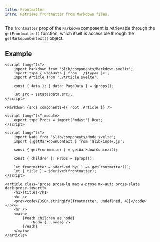 ```yaml
---
title: Frontmatter
intro: Retrieve frontmatter from Markdown files.
---
```


The `frontmatter` prop of the `Markdown` component is retrievable through the `getFrontmatter()` function, which itself is accessible through the `getMarkdownContext()` object.

## Example

```svelte ./+page.svelte
<script lang="ts">
	import Markdown from '$lib/components/Markdown.svelte';
	import type { PageData } from './$types.js';
	import Article from './Article.svelte';

	const { data }: { data: PageData } = $props();

	let src = $state(data.src);
</script>

<Markdown {src} components={{ root: Article }} />
```

```svelte ./Artilce.svelte
<script lang="ts" module>
	export type Props = import('mdast').Root;
</script>

<script lang="ts">
	import Node from '$lib/components/Node.svelte';
	import { getMarkdownContext } from '$lib/index.js';

	const { getFrontmatter } = getMarkdownContext();

	const { children }: Props = $props();

	let frontmatter = $derived.by(() => getFrontmatter());
	let { title } = $derived(frontmatter);
</script>

<article class="prose prose-lg max-w-prose mx-auto prose-slate dark:prose-invert">
	<h1>{title}</h1>
	<hr />
	<pre><code>{JSON.stringify(frontmatter, undefined, 4)}</code></pre>
	<hr />
	<main>
		{#each children as node}
			<Node {...node} />
		{/each}
	</main>
</article>
```
